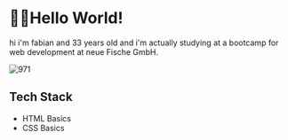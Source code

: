 # 👋🏻Hello World!

hi i'm fabian and 33 years old and i'm actually studying at a bootcamp for web development at neue Fische GmbH.

![971](https://github.com/Fabi911/Fabi911/assets/148874065/b76368be-aa97-413c-9283-e95340945385)

## Tech Stack
- HTML Basics
- CSS Basics

